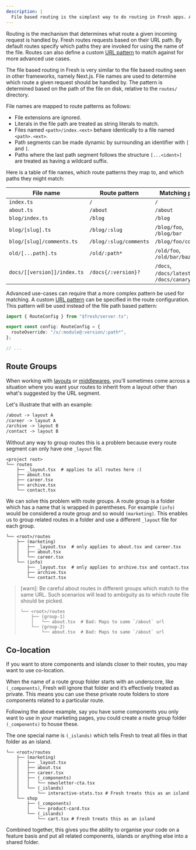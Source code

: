 ```yaml
---
description: |
  File based routing is the simplest way to do routing in Fresh apps. Additionally custom patterns can be configured per route.
---
```


Routing is the mechanism that determines what route a given incoming request is
handled by. Fresh routes requests based on their URL path. By default routes
specify which paths they are invoked for using the name of the file. Routes can
also define a custom [URL pattern][urlpattern] to match against for more
advanced use cases.

The file based routing in Fresh is very similar to the file based routing seen
in other frameworks, namely Next.js. File names are used to determine which
route a given request should be handled by. The pattern is determined based on
the path of the file on disk, relative to the `routes/` directory.

File names are mapped to route patterns as follows:

- File extensions are ignored.
- Literals in the file path are treated as string literals to match.
- Files named `<path>/index.<ext>` behave identically to a file named
  `<path>.<ext>`.
- Path segments can be made dynamic by surrounding an identifier with `[` and
  `]`.
- Paths where the last path segment follows the structure `[...<ident>]` are
  treated as having a wildcard suffix.

Here is a table of file names, which route patterns they map to, and which paths
they might match:

| File name                   | Route pattern          | Matching paths                          |
| --------------------------- | ---------------------- | --------------------------------------- |
| `index.ts`                  | `/`                    | `/`                                     |
| `about.ts`                  | `/about`               | `/about`                                |
| `blog/index.ts`             | `/blog`                | `/blog`                                 |
| `blog/[slug].ts`            | `/blog/:slug`          | `/blog/foo`, `/blog/bar`                |
| `blog/[slug]/comments.ts`   | `/blog/:slug/comments` | `/blog/foo/comments`                    |
| `old/[...path].ts`          | `/old/:path*`          | `/old/foo`, `/old/bar/baz`              |
| `docs/[[version]]/index.ts` | `/docs{/:version}?`    | `/docs`, `/docs/latest`, `/docs/canary` |

Advanced use-cases can require that a more complex pattern be used for matching.
A custom [URL pattern][urlpattern] can be specified in the route configuration.
This pattern will be used instead of the file path based pattern:

```ts routes/x.ts
import { RouteConfig } from "$fresh/server.ts";

export const config: RouteConfig = {
  routeOverride: "/x/:module@:version/:path*",
};

// ...
```

## Route Groups

When working with [layouts](/docs/concepts/layouts) or
[middlewares](/docs/concepts/middleware), you'll sometimes come across a
situation where you want your routes to inherit from a layout other than what's
suggested by the URL segment.

Let's illustrate that with an example:

```txt Example page layout
/about -> layout A
/career -> layout A
/archive -> layout B
/contact -> layout B
```

Without any way to group routes this is a problem because every route segment
can only have one `_layout` file.

```txt-files Project structure
<project root>
└── routes
    ├── _layout.tsx  # applies to all routes here :(
    ├── about.tsx
    ├── career.tsx
    ├── archive.tsx
    └── contact.tsx
```

We can solve this problem with route groups. A route group is a folder which has
a name that is wrapped in parentheses. For example `(info)` would be considered
a route group and so would `(marketing)`. This enables us to group related
routes in a folder and use a different `_layout` file for each group.

```txt-files Project structure
└── <root>/routes
    ├── (marketing)
    │   ├── _layout.tsx  # only applies to about.tsx and career.tsx
    │   ├── about.tsx
    │   └── career.tsx
    └── (info)
        ├── _layout.tsx  # only applies to archive.tsx and contact.tsx
        ├── archive.tsx
        └── contact.tsx
```

> [warn]: Be careful about routes in different groups which match to the same
> URL. Such scenarios will lead to ambiguity as to which route file should be
> picked.
>
> ```txt-files Project structure
> └── <root>/routes
>     ├── (group-1)
>     │   └── about.tsx  # Bad: Maps to same `/about` url
>     └── (group-2)
>         └── about.tsx  # Bad: Maps to same `/about` url
> ```

[urlpattern]: https://developer.mozilla.org/en-US/docs/Web/API/URL_Pattern_API

## Co-location

If you want to store components and islands closer to their routes, you may want
to use co-location.

When the name of a route group folder starts with an underscore, like
`(_components)`, Fresh will ignore that folder and it’s effectively treated as
private. This means you can use these private route folders to store components
related to a particular route.

Following the above example, say you have some components you only want to use
in your marketing pages, you could create a route group folder `(_components)`
to house these.

The one special name is `(_islands)` which tells Fresh to treat all files in
that folder as an island.

```txt-files Project structure
└── <root>/routes
    ├── (marketing)
    │   ├── _layout.tsx
    │   ├── about.tsx
    │   ├── career.tsx
    │   ├── (_components)
    │   │   └── newsletter-cta.tsx
    │   └── (_islands)
    │       └── interactive-stats.tsx # Fresh treats this as an island
    └── shop
        ├── (_components)
        │   └── product-card.tsx
        └── (_islands)
            └── cart.tsx # Fresh treats this as an island
```

Combined together, this gives you the ability to organise your code on a feature
basis and put all related components, islands or anything else into a shared
folder.
